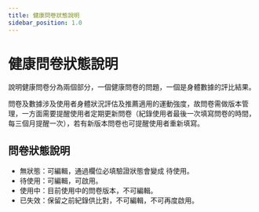 ```yaml
---
title: 健康問卷狀態說明
sidebar_position: 1.0
---
```


# 健康問卷狀態說明

說明健康問卷分為兩個部分，一個健康問卷的問題，一個是身體數據的評比結果。

問卷及數據涉及使用者身體狀況評估及推薦適用的運動強度，故問卷需做版本管理，一方面需要提醒使用者定期更新問卷（紀錄使用者最後一次填寫問卷的時間，每三個月提醒一次），若有新版本問卷也可提醒使用者重新填寫。

## 問卷狀態說明

-   無狀態：可編輯，通過欄位必填驗證狀態會變成 待使用。
-   待使用：可編輯，可啟用。
-   使用中：目前使用中的問卷版本，不可編輯。
-   已失效：保留之前紀錄供比對，不可編輯，不可再度啟用。
